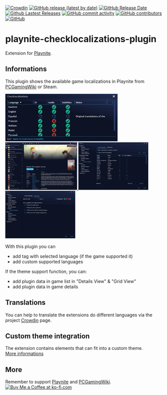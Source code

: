 [![Crowdin](https://badges.crowdin.net/playnite-extensions/localized.svg)](https://crowdin.com/project/playnite-extensions)
[![GitHub release (latest by date)](https://img.shields.io/github/v/release/Lacro59/playnite-checklocalizations-plugin?cacheSeconds=5000&logo=github)](https://github.com/Lacro59/playnite-checklocalizations-plugin/releases/latest)
[![GitHub Release Date](https://img.shields.io/github/release-date/Lacro59/playnite-checklocalizations-plugin?cacheSeconds=5000)](https://github.com/Lacro59/playnite-checklocalizations-plugin/releases/latest)
[![Github Lastest Releases](https://img.shields.io/github/downloads/Lacro59/playnite-checklocalizations-plugin/latest/total.svg)]()
[![GitHub commit activity](https://img.shields.io/github/commit-activity/m/Lacro59/playnite-checklocalizations-plugin)](https://github.com/Lacro59/playnite-checklocalizations-plugin/graphs/commit-activity)
[![GitHub contributors](https://img.shields.io/github/contributors/Lacro59/playnite-checklocalizations-plugin?cacheSeconds=5000)](https://github.com/Lacro59/playnite-checklocalizations-plugin/graphs/contributors)
[![GitHub](https://img.shields.io/github/license/Lacro59/playnite-checklocalizations-plugin?cacheSeconds=50000)](https://github.com/Lacro59/playnite-checklocalizations-plugin/blob/master/LICENSE)

# playnite-checklocalizations-plugin
Extension for [Playnite](https://playnite.link).  

## Informations
This plugin shows the available game localizations in Playnite from [PCGamingWiki](https://www.pcgamingwiki.com/wiki/Home) or Steam.

<a href="https://github.com/Lacro59/playnite-checklocalizations-plugin/blob/master/forum/main_01.jpg?raw=true">
  <picture>
    <img alt="main_01" src="https://github.com/Lacro59/playnite-checklocalizations-plugin/blob/master/forum/main_01.jpg?raw=true" height="150px">
  </picture>
</a>
<a href="https://github.com/Lacro59/playnite-checklocalizations-plugin/blob/master/forum/control_01.jpg?raw=true">
  <picture>
    <img alt="steamgriddb_01" src="https://github.com/Lacro59/playnite-checklocalizations-plugin/blob/master/forum/control_01.jpg?raw=true" height="150px">
  </picture>
</a>
<a href="https://github.com/Lacro59/playnite-checklocalizations-plugin/blob/master/forum/settings_01.jpg?raw=true">
  <picture>
    <img alt="settings_01" src="https://github.com/Lacro59/playnite-checklocalizations-plugin/blob/master/forum/settings_01.jpg?raw=true" height="150px">
  </picture>
</a>
<a href="https://github.com/Lacro59/playnite-checklocalizations-plugin/blob/master/forum/settings_02.jpg?raw=true">
  <picture>
    <img alt="settings_01" src="https://github.com/Lacro59/playnite-checklocalizations-plugin/blob/master/forum/settings_02.jpg?raw=true" height="150px">
  </picture>
</a>

With this plugin you can
* add tag with selected language (if the game supported it)
* add custom supported languages
    
If the theme support function, you can:
* add plugin data in game list in "Details View" & "Grid View"
* add plugin data in game details

## Translations
You can help to translate the extensions do different languages via the project [Crowdin](https://crowdin.com/project/playnite-extensions) page.

## Custom theme integration
The extension contains elements that can fit into a custom theme.  
[More informations](https://github.com/Lacro59/playnite-checklocalizations-plugin/wiki/Addition-in-a-custom-theme)

## More
Remember to support [Playnite](https://www.patreon.com/playnite) and [PCGamingWiki](https://www.patreon.com/PCGamingWiki).  
<a href='https://ko-fi.com/lacro59'><img height='35' style='border:0px;height:46px;' src='https://az743702.vo.msecnd.net/cdn/kofi3.png?v=0' border='0' alt='Buy Me a Coffee at ko-fi.com' /></a>
